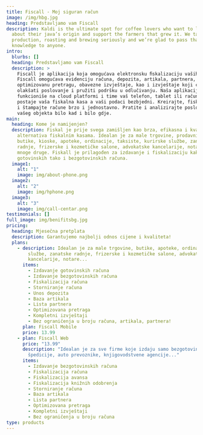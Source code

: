 ```yaml
---
title: Fiscall - Moj siguran račun
image: /img/hbg.jpg
heading: Predstavljamo vam Fiscall
description: Kaldi is the ultimate spot for coffee lovers who want to learn
  about their java’s origin and support the farmers that grew it. We take coffee
  production, roasting and brewing seriously and we’re glad to pass that
  knowledge to anyone.
intro:
  blurbs: []
  heading: Predstavljamo vam Fiscall
  description: >
    Fiscall je aplikacija koja omogućava elektronsku ﬁskalizaciju vaših računa.
    Fiscall omogućava evidenciju računa, depozita, artikala, partnera,
    optimizovanu pretragu, obavezne izvještaje, kao i izvještaje koji će vam
    olakšati poslovanje i pružiti podršku u odlučivanju. Naša aplikacija
    funkcioniše na cloud platformi i time vaš telefon, tablet ili računar
    postaje vaša fiskalna kasa a vaši podaci bezbjedni. Kreirajte, fiskalizujte
    i štampajte račune brzo i jednostavno. Pratite i analizirajte poslovanje
    vašeg objekta bilo kad i bilo gdje.
main:
  heading: Kome je namijenjen?
  description: Fiskal je prije svega zamišljen kao brza, efikasna i kvalitetna
    alternativa fiskalnim kasama. Idealan je za male trgovine, prodavnice,
    butike, kioske, apoteke, ordinacije, taksiste, kurirske službe, zanatske
    radnje, frizerske i kozmetičke salone, advokatske kancelarije, notare, i
    mnoge druge. Fiskall je prilagođen za izdavanje i fiskalizaciju kako
    gotovinskih tako i bezgotovinskih računa.
  image1:
    alt: "1"
    image: img/about-phone.png
  image2:
    alt: "2"
    image: img/hphone.png
  image3:
    alt: "3"
    image: img/call-centar.png
testimonials: []
full_image: img/benifitsbg.jpg
pricing:
  heading: Mjesečna pretplata
  description: Garantujemo najbolji odnos cijene i kvaliteta!
  plans:
    - description: Idealan je za male trgovine, butike, apoteke, ordinacije, kurirske
        službe, zanatske radnje, frizerske i kozmetičke salone, advokatske
        kancelarije, notare...
      items:
        - Izdavanje gotovinskih računa
        - Izdavanje bezgotovinskih računa
        - Fiskalizacija računa
        - Storniranje računa
        - Unos depozita
        - Baza artikala
        - Lista partnera
        - Optimizovana pretraga
        - Kompletni izvještaji
        - Bez ograničenja u broju računa, artikala, partnera!
      plan: Fiscall Mobile
      price: 13.99
    - plan: Fiscall Web
      price: "13.99"
      description: "Idealan je za sve firme koje izdaju samo bezgotovinske račune:
        špedicije, auto prevoznike, knjigovodstvene agencije..."
      items:
        - Izdavanje bezgotovinskih računa
        - Fiskalizacija računa
        - Fiskalizacija avansa
        - Fiskalizacija knižnih odobrenja
        - Storniranje računa
        - Baza artikala
        - Lista partnera
        - Optimizovana pretraga
        - Kompletni izvještaji
        - Bez ograničenja u broju računa
type: products
---
```

